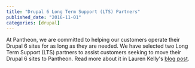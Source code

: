 ```yaml
---
title: "Drupal 6 Long Term Support (LTS) Partners"
published_date: "2016-11-01"
categories: [drupal]
---
```

At Pantheon, we are committed to helping our customers operate their Drupal 6 sites for as long as they are needed. We have selected two Long Term Support (LTS) partners to assist customers seeking to move their Drupal 6 sites to Pantheon. Read more about it in Lauren Kelly's [blog post](https://pantheon.io/blog/drupal-6-long-term-support-and-migration-partnerships).
